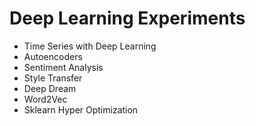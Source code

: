 # Deep Learning Experiments

- Time Series with Deep Learning
- Autoencoders
- Sentiment Analysis
- Style Transfer
- Deep Dream
- Word2Vec
- Sklearn Hyper Optimization

